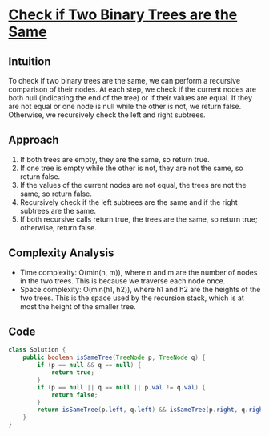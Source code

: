 
# [Check if Two Binary Trees are the Same](https://leetcode.com/problems/same-tree/description/?envType=daily-question&envId=2024-02-26)

## Intuition
To check if two binary trees are the same, we can perform a recursive comparison of their nodes. At each step, we check if the current nodes are both null (indicating the end of the tree) or if their values are equal. If they are not equal or one node is null while the other is not, we return false. Otherwise, we recursively check the left and right subtrees.

## Approach
1. If both trees are empty, they are the same, so return true.
2. If one tree is empty while the other is not, they are not the same, so return false.
3. If the values of the current nodes are not equal, the trees are not the same, so return false.
4. Recursively check if the left subtrees are the same and if the right subtrees are the same.
5. If both recursive calls return true, the trees are the same, so return true; otherwise, return false.

## Complexity Analysis
- Time complexity: O(min(n, m)), where n and m are the number of nodes in the two trees. This is because we traverse each node once.
- Space complexity: O(min(h1, h2)), where h1 and h2 are the heights of the two trees. This is the space used by the recursion stack, which is at most the height of the smaller tree.

## Code
```java
class Solution {
    public boolean isSameTree(TreeNode p, TreeNode q) {
        if (p == null && q == null) {
            return true;
        }
        if (p == null || q == null || p.val != q.val) {
            return false;
        }
        return isSameTree(p.left, q.left) && isSameTree(p.right, q.right);
    }
}
